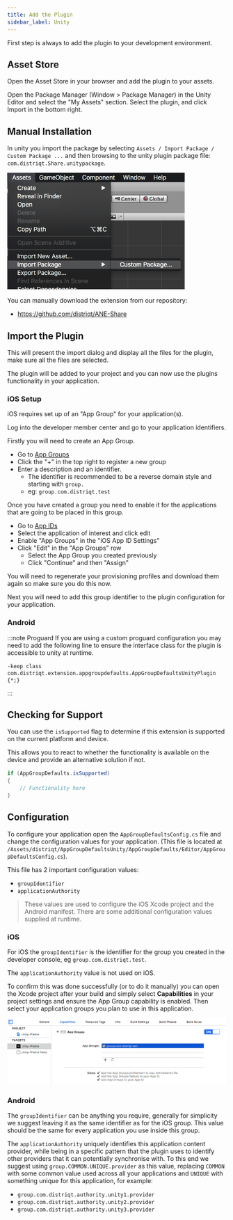 ```yaml
---
title: Add the Plugin
sidebar_label: Unity
---
```


First step is always to add the plugin to your development environment. 


## Asset Store

Open the Asset Store in your browser and add the plugin to your assets.

Open the Package Manager (Window > Package Manager) in the Unity Editor and select the "My Assets" section. Select the plugin, and click Import in the bottom right.


## Manual Installation

In unity you import the package by selecting `Assets / Import Package / Custom Package ...` and then browsing to the unity plugin package file: `com.distriqt.Share.unitypackage`.

![](images/unity-import-package.png)

You can manually download the extension from our repository:

- https://github.com/distriqt/ANE-Share



## Import the Plugin


This will present the import dialog and display all the files for the plugin, make sure all the files are selected.

The plugin will be added to your project and you can now use the plugins functionality in your application.


### iOS Setup

iOS requires set up of an "App Group" for your application(s).

Log into the developer member center and go to your application identifiers.

Firstly you will need to create an App Group.

- Go to [App Groups](https://developer.apple.com/account/ios/identifier/applicationGroup)
- Click the "+" in the top right to register a new group
- Enter a description and an identifier.
  - The identifier is recommended to be a reverse domain style and starting with `group.`
  - eg: `group.com.distriqt.test`


Once you have created a group you need to enable it for the applications that are going to be placed in this group.

- Go to [App IDs](https://developer.apple.com/account/ios/identifier/bundle)
- Select the application of interest and click edit
- Enable "App Groups" in the "iOS App ID Settings"
- Click "Edit" in the "App Groups" row
  - Select the App Group you created previously
  - Click "Continue" and then "Assign"

You will need to regenerate your provisioning profiles and download them again so make sure you do this now.

Next you will need to add this group identifier to the plugin configuration for your application.


### Android

:::note Proguard
If you are using a custom proguard configuration you may need to add the following line to ensure the interface class for the plugin is accessible to unity at runtime.

```
-keep class com.distriqt.extension.appgroupdefaults.AppGroupDefaultsUnityPlugin {*;}
```
:::




## Checking for Support

You can use the `isSupported` flag to determine if this extension is supported on the current platform and device.

This allows you to react to whether the functionality is available on the device and provide an alternative solution if not.


```csharp
if (AppGroupDefaults.isSupported)
{
	// Functionality here
}
```




## Configuration

To configure your application open the `AppGroupDefaultsConfig.cs` file and change the configuration values for your application. (This file is located at `/Assets/distriqt/AppGroupDefaultsUnity/AppGroupDefaults/Editor/AppGroupDefaultsConfig.cs`).

This file has 2 important configuration values:

- `groupIdentifier`
- `applicationAuthority`

>
> These values are used to configure the iOS Xcode project and the Android manifest. There are some additional configuration values supplied at runtime.
>

### iOS  

For iOS the `groupIdentifier` is the identifier for the group you created in the developer console, eg `group.com.distriqt.test`. 

The `applicationAuthority` value is not used on iOS.

To confirm this was done successfully (or to do it manually) you can open the Xcode project after your build and simply select **Capabilities** in your project settings and ensure the App Group capability is enabled. Then select your application groups you plan to use in this application. 

![](images/unity-xcode-capabilities.png)


### Android

The `groupIdentifier` can be anything you require, generally for simplicity we suggest leaving it as the same identifier as for the iOS group. This value should be the same for every application you use inside this group.

The `applicationAuthority` uniquely identifies this application content provider, while being in a specific pattern that the plugin uses to identify other providers that it can potentially synchronise with. To this end we suggest using `group.COMMON.UNIQUE.provider` as this value, replacing `COMMON` with some common value used across all your applications and `UNIQUE` with something unique for this application, for example:

- `group.com.distriqt.authority.unity1.provider`
- `group.com.distriqt.authority.unity2.provider`
- `group.com.distriqt.authority.unity3.provider`

